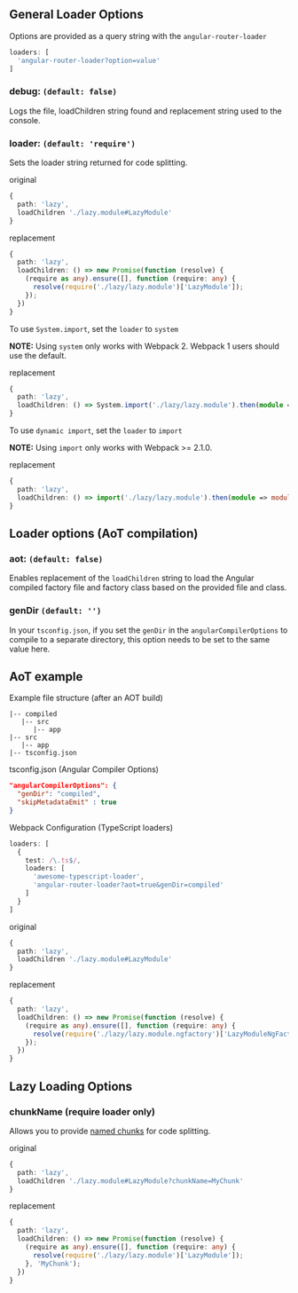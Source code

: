 ## General Loader Options

Options are provided as a query string with the `angular-router-loader`

```ts
loaders: [
  'angular-router-loader?option=value'
]

```

### debug: `(default: false)`

Logs the file, loadChildren string found and replacement string used to the console.

### loader: `(default: 'require')`

Sets the loader string returned for code splitting.

original
```ts
{
  path: 'lazy',
  loadChildren './lazy.module#LazyModule'
}
```

replacement
```ts
{
  path: 'lazy',
  loadChildren: () => new Promise(function (resolve) {
    (require as any).ensure([], function (require: any) {
      resolve(require('./lazy/lazy.module')['LazyModule']);
    });
  })
}
```

To use `System.import`, set the `loader` to `system`

**NOTE:** Using `system` only works with Webpack 2. Webpack 1 users should use the default.

replacement
```ts
{
  path: 'lazy',
  loadChildren: () => System.import('./lazy/lazy.module').then(module => module['LazyModule'])
}
```

To use `dynamic import`, set the `loader` to `import`

**NOTE:** Using `import` only works with Webpack >= 2.1.0.

replacement
```ts
{
  path: 'lazy',
  loadChildren: () => import('./lazy/lazy.module').then(module => module['LazyModule'])
}
```

## Loader options (AoT compilation)

### aot: `(default: false)`

Enables replacement of the `loadChildren` string to
load the Angular compiled factory file and factory class based on the provided file and class.

### genDir `(default: '')`

In your `tsconfig.json`, if you set the `genDir` in the `angularCompilerOptions` to compile to a separate directory, this option needs to be set to the same value here.

## AoT example

Example file structure (after an AOT build)
```
|-- compiled
   |-- src
      |-- app
|-- src
   |-- app
|-- tsconfig.json
```
tsconfig.json (Angular Compiler Options)

```json
"angularCompilerOptions": {
  "genDir": "compiled",
  "skipMetadataEmit" : true
}
```

Webpack Configuration (TypeScript loaders)
```ts
loaders: [
  {
    test: /\.ts$/,
    loaders: [
      'awesome-typescript-loader',
      'angular-router-loader?aot=true&genDir=compiled'
    ]
  }
]
```

original
```ts
{
  path: 'lazy',
  loadChildren './lazy.module#LazyModule'
}
```

replacement
```ts
{
  path: 'lazy',
  loadChildren: () => new Promise(function (resolve) {
    (require as any).ensure([], function (require: any) {
      resolve(require('./lazy/lazy.module.ngfactory')['LazyModuleNgFactory']);
    });
  })
}
```

## Lazy Loading Options

### chunkName (require loader only)

Allows you to provide [named chunks](http://webpack.github.io/docs/code-splitting.html#named-chunks) for code splitting.

original
```ts
{
  path: 'lazy',
  loadChildren './lazy.module#LazyModule?chunkName=MyChunk'
}
```

replacement
```ts
{
  path: 'lazy',
  loadChildren: () => new Promise(function (resolve) {
    (require as any).ensure([], function (require: any) {
      resolve(require('./lazy/lazy.module')['LazyModule']);
    }, 'MyChunk');
  })
}
```
